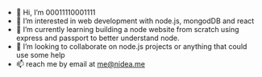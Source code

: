 - 👋 Hi, I’m 00011110001111
- 👀 I’m interested in web development with node.js, mongodDB and react
- 🌱 I’m currently learning building a node website from scratch using express and passport to better understand node.
- 💞️ I’m looking to collaborate on node.js projects or anything that could use some help
- 📫 reach me by email at me@nidea.me

<!---
00011110001111/00011110001111 is a ✨ special ✨ repository because its `README.md` (this file) appears on your GitHub profile.
You can click the Preview link to take a look at your changes.
--->
